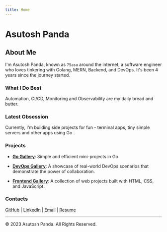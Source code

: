 ```yaml
---
title: Home
---
```


# Asutosh Panda

## About Me

I'm Asutosh Panda, known as `75asu` around the internet, a software engineer who loves tinkering with Golang, MERN, Backend, and DevOps. It's been 4 years since the journey started.

### What I Do Best 

Automation, CI/CD, Monitoring and Observability are my daily bread and butter. 

### Latest Obsession 

Currently, I'm building side projects for fun - terminal apps, tiny simple servers and other apps using Go .

### Projects

- **[Go Gallery](https://github.com/exitAsutosh/go-gallery)**: Simple and efficient mini-projects in Go 

- **[DevOps Gallery](https://github.com/exitAsutosh/devops-gallery)**: A showcase of real-world DevOps scenarios that demonstrate the power of collaboration. 

- **[Frontend Gallery](https://github.com/exitAsutosh/frontend-gallery)**: A collection of web projects built with HTML, CSS, and JavaScript. 

### Contacts

[GitHub](https://github.com/75asu) | [LinkedIn](https://www.linkedin.com/in/75asu) | [Email](mailto:asutosh.pda@gmail.com) | [Resume](https://drive.google.com/file/d/1ifJX0PeeP9APSDnqLOA4C527ZwdtQo8U/view?usp=sharing)


---

© 2023 Asutosh Panda. All Rights Reserved.
